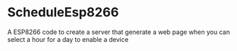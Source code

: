 # ScheduleEsp8266
A ESP8266 code to create a server that generate a web page when you can select a hour for a day to enable a device

